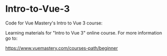 # Intro-to-Vue-3
Code for Vue Mastery's Intro to Vue 3 course:

Learning materials for "Intro to Vue 3" online course. For more information go to:

https://www.vuemastery.com/courses-path/beginner
